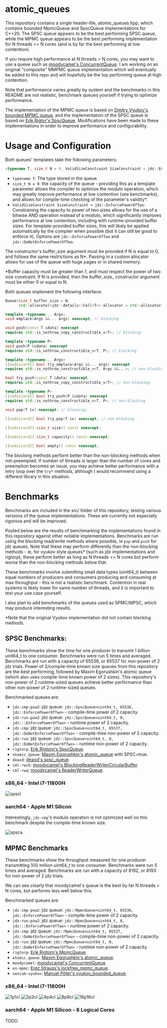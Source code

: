 # atomic_queues

This repository contains a single header-file, atomic_queues.hpp, which contains bounded MpmcQueue and SpscQueue implementations for C++20. The SPSC queue appears to be the best performing SPSC queue, while the MPMC queue appears to be the best performing implementation for N threads <= N cores (and is by far the best performing at low contention).

If you require high performance at N threads > N cores, you may want to use a queue such as [moodycamel's ConcurrentQueue](https://github.com/cameron314/concurrentqueue). I am working on an original "composite" MMPMC queue implementation which will eventually be added to this repo and will hopefully be the top performing queue at high contention.

Note that performance varies greatly by system and the benchmarks in this README are not realistic, benchmark queues yourself if trying to optimize performance.

The implementation of the MPMC queue is based on [Dmitry Vyukov's bounded MPMC queue](https://www.1024cores.net/home/lock-free-algorithms/queues/bounded-mpmc-queue), and the implementation of the SPSC queue is based on [Erik Rigtor's SpscQueue](https://github.com/rigtorp/SPSCQueue). Modifications have been made to these implementations in order to improve performance and configurability.

# Usage and Configuration

Both queues' templates take the following parameters:
```c++
<typename T, size_t N = 0, ValidSizeConstraint SizeConstraint = jdz::EnforcePowerOfTwo>
```

- `typename T`: The type stored in the queue.
- `size_t N = 0`: the capacity of the queue - providing this as a template parameter allows the compiler to optimize the modulo operation, which may greatly improve performance at low contention (see benchmarks), and allows for compile-time checking of the parameter's validity*.
- `ValidSizeConstraint SizeConstraint = jdz::EnforcePowerOfTwo`: Constraining the capacity to power of two sizes allows for the use of a bitwise AND operation instead of a modulo, which significantly improves performance at low contention, including with runtime-provided buffer sizes. For template-provided buffer sizes, this will likely be applied automatically by the compiler when possible (but it can still be good to enforce it). Options are `jdz::EnforcePowerOfTwo` and `jdz::DoNotEnforcePowerOfTwo`.

The constructor's buffer_size argument must be provided if N is equal to 0, and follows the same restrictions as N*. Passing in a custom allocator allows for use of the queue with huge pages or in shared memory.

*Buffer capacity must be greater than 1, and must respect the power of two size constraint. If N is provided, then the buffer_size_ constructor argument must be either 0 or equal to N.

Both queues implement the following interface:

```c++
Queue(size_t buffer_size = N;
      std::allocator<jdz::details::Cell<T>> allocator = std::allocator<jdz::details::Cell<T>>());

template <typename... Args>
void emplace(Args &&... args) noexcept; // blocking 

void push(const T &data) noexcept
requires std::is_nothrow_copy_constructible_v<T>; // blocking

template <typename P>
void push(P &&data) noexcept
requires std::is_nothrow_constructible_v<T, P>; // blocking

template <typename... Args>
[[nodiscard]] bool try_emplace(Args &&... args) noexcept
requires std::is_nothrow_constructible_v<T, Args &&...>; // non-blocking

bool try_push(const T &data) noexcept
requires std::is_nothrow_copy_constructible_v<T>; // non-blocking

template <typename P>
[[nodiscard]] bool try_push(P &&data) noexcept
requires std::is_nothrow_constructible_v<T, P>; // non-blocking

void pop(T &v) noexcept; // blocking;
    
[[nodiscard]] bool try_pop(T &v) noexcept; // non-blocking

[[nodiscard]] size_t size() const noexcept;

[[nodiscard]] size_t capacity() const noexcept;

[[nodiscard]] bool empty() const noexcept;
```

The blocking methods perform better than the non-blocking methods when not-preempted. If number of threads is larger than the number of cores and preemption becomes an issue, you may achieve better performance with a retry loop over the `try*` methods, although I would recommend using a different library in this situation.

# Benchmarks
Benchmarks are included in the src/ folder of this repository, testing various versions of the queue implementations. These are currently not especially rigorous and will be improved.

Posted below are the results of benchmarking the implementations found in this repository against other notable implementations. Benchmarks are run using the blocking read/write methods where possible, ie `pop` and `push` for jdz queues. Note that these may perform differently than the non-blocking methods - ie, for vyukov style queues* (such as jdz implementations and rigtorp), these perform better as long as N threads <= N cores but perform worse than the non-blocking methods below that.

These benchmarks involve submitting small data types (uint64_t) between equal numbers of producers and consumers producing and consuming at max throughput - this is not a realistic benchmark. Contention in real systems is likely lower for same number of threads, and it is important to test your use case yourself.

I also plan to add benchmarks of the queues used as SPMC/MPSC, which may produce interesting results.

*Note that the original Vyukov implementation did not contain blocking methods.

## SPSC Benchmarks:
These benchmarks show the time for one producer to transmit 1 billion uint64_t to one consumer. Benchmarks were run 5 times and averaged. Benchmarks are run with a capacity of 65536, or 65537 for non-power of 2 jdz trials. Power of 2/compile-time known size queues from this repository are the best performing, followed by Maxim Egorushkin's atomic queue (which also uses compile-time known power of 2 sizes). This repository's non-power of 2 runtime-sized queues achieve better performance than other non-power of 2 runtime-sized queues.

Benchmarked queues are:

- `jdz-cmp-pow2`: jdz queue: `jdz::SpscQueue<uint64_t, 65536, jdz::EnforcePowerOfTwo>` - compile-time power of 2 capacity.
- `jdz-run-pow2`: jdz queue: `jdz::SpscQueue<uint64_t, 0, jdz:::EnforcePowerOfTwo>` - runtime power of 2 capacity.
- `jdz-cmp`:      jdz queue: `jdz::SpscQueue<uint64_t, 65537, jdz::DoNotEnforcePowerOfTwo>` - compile-time non-power of 2 capacity.
- `jdz-run`:      jdz queue: `jdz::SpscQueue<uint64_t, 0, jdz::DoNotEnforcePowerOfTwo>` - runtime non-power of 2 capacity.
- `rigtorp`:      [Erik Rigtorp's SpscQueue](https://github.com/rigtorp/SPSCQueue).
- `atomic_queue`: [Maxim Egorushkin's atomic_queue](https://github.com/max0x7ba/atomic_queue) with SPSC=true.
- `deaod`:        [deaod's spsc_queue](https://github.com/Deaod/spsc_queue).
- `cml-rwcb`:     [moodycamel's BlockingReaderWriterCircularBuffer](https://github.com/cameron314/readerwriterqueue).
- `cml-rwq`:      [moodycamel's ReaderWriterQueue](https://github.com/cameron314/readerwriterqueue).

### x86_64 - Intel i7-11800H

![spscl](https://i.imgur.com/MAqus9m.png)

### aarch64 - Apple M1 Silicon

Interestingly, `jdz-cmp`'s modulo operation is not optimized well on this benchmark despite the compile-time known size.

![spsca](https://i.imgur.com/QqPnC5W.png)

## MPMC Benchmarks
These benchmarks show the throughput measured for one producer transmitting 100 million uint64_t to one consumer. Benchmarks were run 5 times and averaged. Benchmarks are run with a capacity of 8192, or 8193 for non-power of 2 jdz trials.

We can see clearly that moodycamel's queue is the best by far N threads > N cores, but performs less well below this.

Benchmarked queues are:

- `jdz-cmp-pow2`:  jdz queue: `jdz::MpmcQueue<uint64_t, 65536, jdz::EnforcePowerOfTwo>` - compile-time power of 2 capacity.
- `jdz-run-pow2`:  jdz queue: `jdz::MpmcQueue<uint64_t, 0, jdz:::EnforcePowerOfTwo>` - runtime power of 2 capacity.
- `jdz-cmp`:       jdz queue: `jdz::MpmcQueue<uint64_t, 65537, jdz::DoNotEnforcePowerOfTwo>` - compile-time non-power of 2 capacity.
- `jdz-run`:       jdz queue: `jdz::MpmcQueue<uint64_t, 0, jdz::DoNotEnforcePowerOfTwo>` - runtime non-power of 2 capacity.
- `rigtorp`:       [Erik Rigtorp's MpmcQueue](https://github.com/rigtorp/MPMCQueue).
- `atomic_queue`:  [Maxim Egorushkin's atomic_queue](https://github.com/max0x7ba/atomic_queue).
- `moodycamel`:    [moodycamel's ConcurrentQueue](https://github.com/cameron314/concurrentqueue).
- `es-mpmc`:       [Erez Strauss's lockfree_mpmc_queue](https://github.com/erez-strauss).
- `xenium-vyukov`: [Manuel Pöter's vyukov_bounded_queue](https://github.com/mpoeter/xenium/tree/master).

### x86_64 - Intel i7-11800H
![1p1cl](https://i.imgur.com/2aVkRSG.png)
![2p2cl](https://i.imgur.com/2jvkYWb.png)
![4p4cl](https://i.imgur.com/hjwKwZA.png)
![8p8cl](https://i.imgur.com/0ij0eo8.png)
![16p16cl](https://i.imgur.com/1ZoUIlb.png)

### aarch64 - Apple M1 Silicon - 8 Logical Cores

TODO
